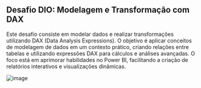 ## Desafio DIO: Modelagem e Transformação com DAX

Este desafio consiste em modelar dados e realizar transformações utilizando DAX (Data Analysis Expressions). O objetivo é aplicar conceitos de modelagem de dados em um contexto prático, criando relações entre tabelas e utilizando expressões DAX para cálculos e análises avançadas. O foco está em aprimorar habilidades no Power BI, facilitando a criação de relatórios interativos e visualizações dinâmicas.

![image](https://github.com/user-attachments/assets/9006c7f0-c6f5-4b52-958c-1901261d145a)

